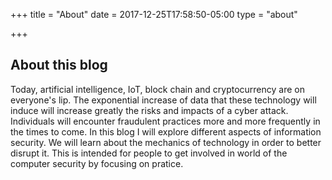 +++
title = "About"
date = 2017-12-25T17:58:50-05:00
type = "about"

+++

## About this blog


Today, artificial intelligence, IoT, block chain and cryptocurrency are on everyone's lip. The exponential increase of data that these technology will induce will increase greatly the risks and impacts of a cyber attack. Individuals will encounter fraudulent practices more and more frequently in the times to come. In this blog I will explore different aspects of information security. We will learn about the mechanics of technology in order to better disrupt it. This is intended for people to get involved in world of the computer security by focusing on pratice.